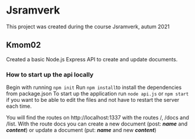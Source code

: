 # Jsramverk

This project was created during the course Jsramverk, autum 2021

## Kmom02

Created a basic Node.js Express API to create and update documents.

### How to start up the api locally
Begin with running ```npm init```
Run ```npm install```to install the dependencies from package.json
To start up the application run ```node api.js```
or ```npm start``` if you want to be able to edit the files
and not have to restart the server each time.

You will find the routes on http://localhost:1337
with the routes /, /docs and /list. With the route docs you can create a new document (post: ***name*** and ***content***) or update a document (put: ***name*** and new ***content***)